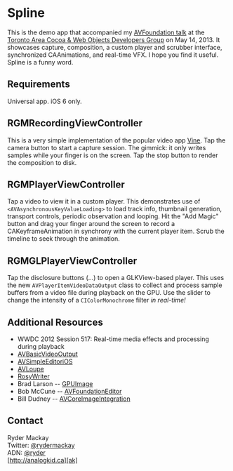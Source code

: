 # Spline

This is the demo app that accompanied my [AVFoundation talk][ss] at the [Toronto Area Cocoa & Web Objects Developers Group][tacow] on May 14, 2013. It showcases capture, composition, a custom player and scrubber interface, synchronized CAAnimations, and real-time VFX. I hope you find it useful. Spline is a funny word.

[tacow]:http://tacow.org "tacow.org"
[ss]:http://www.slideshare.net/rydermackay/avfoundation-tacow-2013-05-14 "SlideShare.net: AVFoundation @ TACOW 2013 05 14"

## Requirements
Universal app. iOS 6 only.

## RGMRecordingViewController

This is a very simple implementation of the popular video app [Vine][v]. Tap the camera button to start a capture session. The gimmick: it only writes samples while your finger is on the screen. Tap the stop button to render the composition to disk.

[v]: http://vine.co "Vine.co"

## RGMPlayerViewController

Tap a video to view it in a custom player. This demonstrates use of `<AVAsynchronousKeyValueLoading>` to load track info, thumbnail generation, transport controls, periodic observation and looping. Hit the "Add Magic" button and drag your finger around the screen to record a CAKeyframeAnimation in synchrony with the current player item. Scrub the timeline to seek through the animation.

## RGMGLPlayerViewController

Tap the disclosure buttons (…) to open a GLKView-based player. This uses the new `AVPlayerItemVideoDataOutput` class to collect and process sample buffers from a video file during playback on the GPU. Use the slider to change the intensity of a `CIColorMonochrome` filter *in real-time!*

## Additional Resources

- WWDC 2012 Session 517: Real-time media effects and processing during playback
- [AVBasicVideoOutput][avbvo]
- [AVSimpleEditoriOS][avse]
- [AVLoupe][avl]
- [RosyWriter][rw]
- Brad Larson -- [GPUImage][gpu]
- Bob McCune -- [AVFoundationEditor][avf]
- Bill Dudney -- [AVCoreImageIntegration][avc]

[avbvo]:http://developer.apple.com/library/ios/#samplecode/AVBasicVideoOutput/Introduction/Intro.html "developer.apple.com: AVBasicVideoOutput"
[avse]:http://developer.apple.com/library/ios/#samplecode/AVSimpleEditoriOS/Introduction/Intro.html "AVSimpleEditoriOS"
[avl]:https://developer.apple.com/library/ios/#samplecode/AVLoupe/Introduction/Intro.html "AVLoupe"
[rw]:http://developer.apple.com/library/ios/#samplecode/RosyWriter/Introduction/Intro.html "RosyWriter"
[gpu]:https://github.com/bradlarson/GPUImage "github.com: BradLarson/GPUImage"
[avf]:https://github.com/tapharmonic/AVFoundationEditor "github.com: tapharmonic/AVFoundationEditor"
[avc]:https://github.com/bdudney/Experiments "github.com: bdudney/Experiments"

## Contact
Ryder Mackay	
Twitter: [@rydermackay][tw]		
ADN: [@ryder][adn]	
[http://analogkid.ca][ak]	

[tw]: https://twitter.com/rydermackay "Twitter: @rydermackay"
[adn]: https://alpha.app.net/ryder "App.net: @ryder"
[ak]: http://analogkid.ca "The Analog Kid"